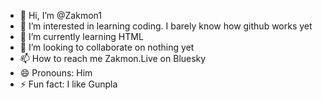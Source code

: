 - 👋 Hi, I’m @Zakmon1
- 👀 I’m interested in learning coding. I barely know how github works yet
- 🌱 I’m currently learning HTML
- 💞️ I’m looking to collaborate on nothing yet
- 📫 How to reach me Zakmon.Live on Bluesky
- 😄 Pronouns: Him
- ⚡ Fun fact: I like Gunpla

<!---
Zakmon1/Zakmon1 is a ✨ special ✨ repository because its `README.md` (this file) appears on your GitHub profile.
You can click the Preview link to take a look at your changes.
--->
